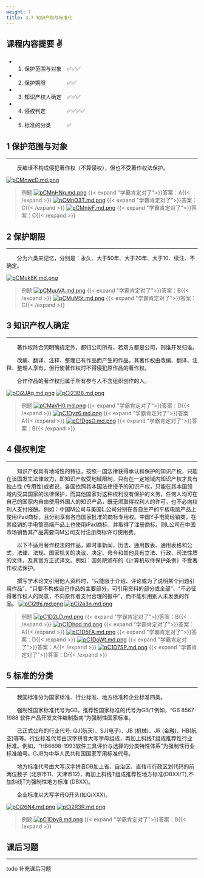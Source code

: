 ```yaml
---
weight: 7
title: 3.7 知识产权与标准化
---
```


## 课程内容提要 ✌

- 1. 保护范围与对象&emsp;✅✅✅
- 2. 保护期限&emsp;&emsp;&emsp;&emsp;✅✅
- 3. 知识产权人确定&emsp;✅✅✅
- 4. 侵权判定&emsp;&emsp;&emsp;&emsp;✅✅✅✅
- 5. 标准的分类&emsp;&emsp;&emsp;✅

## 1 保护范围与对象

---

&emsp;&emsp;反编译不构成侵犯著作权（不算侵权），但也不受著作权法保护。

[![pCMnwcD.md.png](https://s1.ax1x.com/2023/06/16/pCMnwcD.md.png)](https://imgse.com/i/pCMnwcD)
>例题
[![pCMnHNq.md.png](https://s1.ax1x.com/2023/06/16/pCMnHNq.md.png)](https://imgse.com/i/pCMnHNq)
{{< expand "学霸肯定对了">}}答案：A{{< /expand >}}
[![pCMnO3T.md.png](https://s1.ax1x.com/2023/06/16/pCMnO3T.md.png)](https://imgse.com/i/pCMnO3T)
{{< expand "学霸肯定对了">}}答案：C{{< /expand >}}
[![pCMnjvF.md.png](https://s1.ax1x.com/2023/06/16/pCMnjvF.md.png)](https://imgse.com/i/pCMnjvF)
{{< expand "学霸肯定对了">}}答案：C{{< /expand >}}

## 2 保护期限

---

&emsp;&emsp;分为六类来记忆，分别是：永久、大于50年、大于20年、大于10、续注、不确定。

[![pCMuk8K.md.png](https://s1.ax1x.com/2023/06/16/pCMuk8K.md.png)](https://imgse.com/i/pCMuk8K)

>例题
[![pCMuuVA.md.png](https://s1.ax1x.com/2023/06/16/pCMuuVA.md.png)](https://imgse.com/i/pCMuuVA)
{{< expand "学霸肯定对了">}}答案：B{{< /expand >}}
[![pCMuM5t.md.png](https://s1.ax1x.com/2023/06/16/pCMuM5t.md.png)](https://imgse.com/i/pCMuM5t)
{{< expand "学霸肯定对了">}}答案：C{{< /expand >}}

## 3 知识产权人确定

---

&emsp;&emsp;著作权除合同明确规定外，都归公司所有，若双方都是公司，则谁开发归谁。

&emsp;&emsp;改编、翻译、注释、整理已有作品而产生的作品，其著作权由改编、翻译、注释、整理人享有，但行使著作权时不得侵犯原作品的著作权。

&emsp;&emsp;合作作品的著作权归属于所有参与人不含组织创作的人。

[![pCi2JAg.md.png](https://s1.ax1x.com/2023/06/07/pCi2JAg.md.png)](https://imgse.com/i/pCi2JAg)
[![pCi23B8.md.png](https://s1.ax1x.com/2023/06/07/pCi23B8.md.png)](https://imgse.com/i/pCi23B8)

>例题
[![pCMaVH0.md.png](https://s1.ax1x.com/2023/06/16/pCMaVH0.md.png)](https://imgse.com/i/pCMaVH0)
{{< expand "学霸肯定对了">}}答案：D{{< /expand >}}
[![pC1Dyz6.md.png](https://s1.ax1x.com/2023/06/19/pC1Dyz6.md.png)](https://imgse.com/i/pC1Dyz6)
{{< expand "学霸肯定对了">}}答案：A{{< /expand >}}
[![pC1DgsO.md.png](https://s1.ax1x.com/2023/06/19/pC1DgsO.md.png)](https://imgse.com/i/pC1DgsO)
{{< expand "学霸肯定对了">}}答案：B{{< /expand >}}

## 4 侵权判定

---

&emsp;&emsp;知识产权具有地域性的特征，按照一国法律获得承认和保护的知识产权，只能在该国发生法律效力，即知识产权受地域限制，只有在一定地域内知识产权才具有独占性 (专用性)或者说，各国依照其本国法律授予的知识产权，只能在其本国领域内受其国家的法律保护，而其他国家对这种权利没有保护的义务，任何人均可在自己的国家内自由使用外国人的知识产品，既无须取得权利人的许可，也不必向权利人支付报酬。例如：中国M公司与美国L.公司分别在各自生产的平板电脑产品上使用iPad商标，且分别享有各自国家批准的商标专用权。中国Y手电筒经销商，在其经销的手电筒高端产品上也使用iPad商标，并取得了注册商标。则L公司在中国市场销售其产品需要向M公司支付注册商标许可使用费。

&emsp;&emsp;以下不适用著作权法的作品，即时事新闻，历法、通用数表、通用表格和公式，法律、法规、国家机关的决议、决定、命令和其他具有立法、行政、司法性质的文件，及其官方正式译文。例如：国务院颁布的《计算机软件保护条例》不受著作权法保护。

&emsp;&emsp;撰写学术论文引用他人资料时，“只能限于介绍、评论或为了说明某个问题引用作品”、“只要不构成自己作品的主要部分，可引用资料的部分或全部”、“不必征得著作权人的同意，不向原作者支付合理的报中”，而不能引用别人未发表的作品。
[![pCi2thj.md.png](https://s1.ax1x.com/2023/06/07/pCi2thj.md.png)](https://imgse.com/i/pCi2thj)
[![pCi2a3n.md.png](https://s1.ax1x.com/2023/06/07/pCi2a3n.md.png)](https://imgse.com/i/pCi2a3n)

>例题
[![pC1D2LD.md.png](https://s1.ax1x.com/2023/06/19/pC1D2LD.md.png)](https://imgse.com/i/pC1D2LD)
{{< expand "学霸肯定对了">}}答案：B{{< /expand >}}
[![pC1Dhod.md.png](https://s1.ax1x.com/2023/06/19/pC1Dhod.md.png)](https://imgse.com/i/pC1Dhod)
{{< expand "学霸肯定对了">}}答案：A{{< /expand >}}
[![pC1D5FA.md.png](https://s1.ax1x.com/2023/06/19/pC1D5FA.md.png)](https://imgse.com/i/pC1D5FA)
{{< expand "学霸肯定对了">}}答案：D{{< /expand >}}
[![pC1DoWt.md.png](https://s1.ax1x.com/2023/06/19/pC1DoWt.md.png)](https://imgse.com/i/pC1DoWt)
{{< expand "学霸肯定对了">}}答案：A{{< /expand >}}
[![pC1D7SP.md.png](https://s1.ax1x.com/2023/06/19/pC1D7SP.md.png)](https://imgse.com/i/pC1D7SP)
{{< expand "学霸肯定对了">}}答案：D{{< /expand >}}

## 5 标准的分类

---

&emsp;&emsp;我国标准分为国家标准、行业标准、地方标准和企业标准四类。

&emsp;&emsp;强制性国家标准代号为GB，推荐性国家标准的代号为GB/T例如，“GB 8567-1988 软件产品开发文件编制指南”为强制性国家标准。

&emsp;&emsp;已正式公布的行业代号: QJ(航天)、SJ(电子)、JB (机械)、JR (金融)、HB(航空)等等。行业标准代号由汉字拼音大写字母组成，再加上斜线T组成推荐性行业标准。例如，“HB6698-1993软件工具评价与选择的分类特性体系”为强制性行业标准编号。GJB为中华人民共和国国家军用标准代号。

&emsp;&emsp;地方标准代号由大写汉字拼音DB加上省、自治区、直辖市行政区划代码的前两位数子 (北京市11、天津市12)，再加上斜线T组成推荐性地方标准(DBXX/T),不加斜线T为强制性地方标准 (DBXX)。

&emsp;&emsp;企业标准以大写字母Q开头(如Q/XXX)。

[![pCi26N4.md.png](https://s1.ax1x.com/2023/06/07/pCi26N4.md.png)](https://imgse.com/i/pCi26N4)
[![pCi2R3R.md.png](https://s1.ax1x.com/2023/06/07/pCi2R3R.md.png)](https://imgse.com/i/pCi2R3R)

>例题
[![pC1Dby8.md.png](https://s1.ax1x.com/2023/06/19/pC1Dby8.md.png)](https://imgse.com/i/pC1Dby8)
{{< expand "学霸肯定对了">}}答案：B{{< /expand >}}

## 课后习题

---

todo 补充课后习题